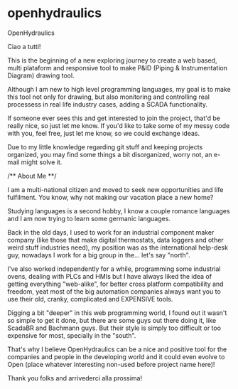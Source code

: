 # openhydraulics
OpenHydraulics

Ciao a tutti!

This is the beginning of a new exploring journey to create a web based, multi plataform and responsive tool to make P&ID (Piping & Instrumentation Diagram) drawing tool.

Although I am new to high level programming languages, my goal is to make this tool not only for drawing, but also monitoring and controlling real processess in real life industry cases, adding a SCADA functionality.

If someone ever sees this and get interested to join the project, that'd be really nice, so just let me know.
If you'd like to take some of my messy code with you, feel free, just let me know, so we could exchange ideas.

Due to my little knowledge regarding git stuff and keeping projects organized, you may find some things a bit disorganized, worry not, an e-mail might solve it.


/** About Me **/

I am a multi-national citizen and moved to seek new opportunities and life fulfilment. You know, why not making our vacation place a new home?

Studying languages is a second hobby, I know a couple romance languages and I am now trying to learn some germanic languages.

Back in the old days, I used to work for an industrial component maker company (like those that make digital thermostats, data loggers and other weird stuff industries need), my position was as the international help-desk guy, nowadays I work for a big group in the... let's say "north".

I've also worked independently for a while, programming some industrial ovens, dealing with PLCs and HMIs but I have always liked the idea of getting everything "web-alike", for better cross platform compatibility and freedom, yeat most of the big automation companies always want you to use their old, cranky, complicated and EXPENSIVE tools.

Digging a bit "deeper" in this web programming world, I found out it wasn't so simple to get it done, but there are some guys out there doing it, like ScadaBR and Bachmann guys. But their style is simply too difficult or too expensive for most, specially in the "south".

That's why I believe OpenHydraulics can be a nice and positive tool for the companies and people in the developing world and it could even evolve to Open (place whatever interesting non-used before project name here)!

Thank you folks and arrivederci alla prossima!
